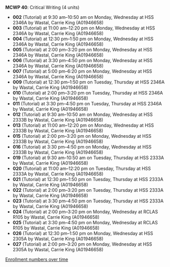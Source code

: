 **MCWP 40**: Critical Writing (4 units)

- **002** (Tutorial) at 9:30 am–10:50 am on Monday, Wednesday at HSS 2346A by Wastal, Carrie King (A01946658)
- **003** (Tutorial) at 11:00 am–12:20 pm on Monday, Wednesday at HSS 2346A by Wastal, Carrie King (A01946658)
- **004** (Tutorial) at 12:30 pm–1:50 pm on Monday, Wednesday at HSS 2346A by Wastal, Carrie King (A01946658)
- **005** (Tutorial) at 2:00 pm–3:20 pm on Monday, Wednesday at HSS 2346A by Wastal, Carrie King (A01946658)
- **006** (Tutorial) at 3:30 pm–4:50 pm on Monday, Wednesday at HSS 2346A by Wastal, Carrie King (A01946658)
- **007** (Tutorial) at 5:00 pm–6:20 pm on Monday, Wednesday at HSS 2346A by Wastal, Carrie King (A01946658)
- **009** (Tutorial) at 12:30 pm–1:50 pm on Tuesday, Thursday at HSS 2346A by Wastal, Carrie King (A01946658)
- **010** (Tutorial) at 2:00 pm–3:20 pm on Tuesday, Thursday at HSS 2346A by Wastal, Carrie King (A01946658)
- **011** (Tutorial) at 3:30 pm–4:50 pm on Tuesday, Thursday at HSS 2346A by Wastal, Carrie King (A01946658)
- **012** (Tutorial) at 9:30 am–10:50 am on Monday, Wednesday at HSS 2333B by Wastal, Carrie King (A01946658)
- **013** (Tutorial) at 11:00 am–12:20 pm on Monday, Wednesday at HSS 2333B by Wastal, Carrie King (A01946658)
- **015** (Tutorial) at 2:00 pm–3:20 pm on Monday, Wednesday at HSS 2333B by Wastal, Carrie King (A01946658)
- **016** (Tutorial) at 3:30 pm–4:50 pm on Monday, Wednesday at HSS 2333B by Wastal, Carrie King (A01946658)
- **019** (Tutorial) at 9:30 am–10:50 am on Tuesday, Thursday at HSS 2333A by Wastal, Carrie King (A01946658)
- **020** (Tutorial) at 11:00 am–12:20 pm on Tuesday, Thursday at HSS 2333A by Wastal, Carrie King (A01946658)
- **021** (Tutorial) at 12:30 pm–1:50 pm on Tuesday, Thursday at HSS 2333A by Wastal, Carrie King (A01946658)
- **022** (Tutorial) at 2:00 pm–3:20 pm on Tuesday, Thursday at HSS 2333A by Wastal, Carrie King (A01946658)
- **023** (Tutorial) at 3:30 pm–4:50 pm on Tuesday, Thursday at HSS 2333A by Wastal, Carrie King (A01946658)
- **024** (Tutorial) at 2:00 pm–3:20 pm on Monday, Wednesday at RCLAS R105 by Wastal, Carrie King (A01946658)
- **025** (Tutorial) at 3:30 pm–4:50 pm on Monday, Wednesday at RCLAS R105 by Wastal, Carrie King (A01946658)
- **026** (Tutorial) at 12:30 pm–1:50 pm on Monday, Wednesday at HSS 2305A by Wastal, Carrie King (A01946658)
- **027** (Tutorial) at 2:00 pm–3:20 pm on Monday, Wednesday at HSS 2305A by Wastal, Carrie King (A01946658)

[Enrollment numbers over time](./MCWP40.tsv)
